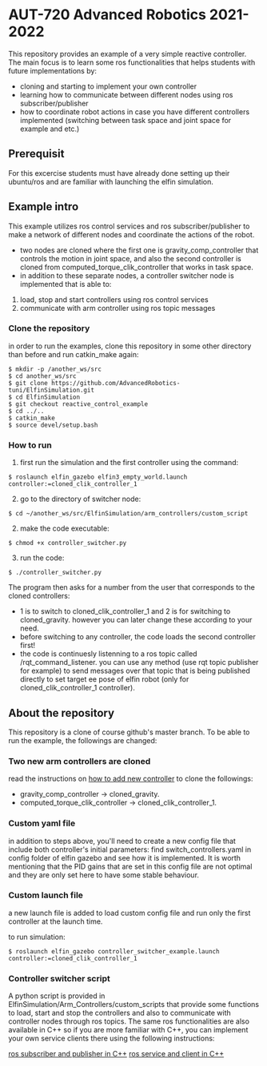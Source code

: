 # AUT-720 Advanced Robotics 2021-2022
This repository provides an example of a very simple reactive controller. The main focus is to learn some ros functionalities that helps students with future implementations by:
- cloning and starting to implement your own controller
- learning how to communicate between different nodes using ros subscriber/publisher
- how to coordinate robot actions in case you have different controllers implemented (switching between task space and joint space for example and etc.)

## Prerequisit
For this excercise students must have already done setting up their ubuntu/ros and are familiar with launching the elfin simulation.

## Example intro
This example utilizes ros control services and ros subscriber/publisher to make a network of different nodes and coordinate the actions of the robot.
- two nodes are cloned where the first one is gravity_comp_controller that controls the motion in joint space, and also the second controller is cloned from computed_torque_clik_controller
that works in task space.
- in addition to these separate nodes, a controller switcher node is implemented that is able to:
1. load, stop and start controllers using ros control services
2. communicate with arm controller using ros topic messages

### Clone the repository
in order to run the examples, clone this repository in some other directory than before and run catkin_make again:
```
$ mkdir -p /another_ws/src
$ cd another_ws/src
$ git clone https://github.com/AdvancedRobotics-tuni/ElfinSimulation.git
$ cd ElfinSimulation
$ git checkout reactive_control_example
$ cd ../..
$ catkin_make
$ source devel/setup.bash

```

### How to run
1. first run the simulation and the first controller using the command:
```
$ roslaunch elfin_gazebo elfin3_empty_world.launch controller:=cloned_clik_controller_1
```
2. go to the directory of switcher node:
```
$ cd ~/another_ws/src/ElfinSimulation/arm_controllers/custom_script

```
2. make the code executable:
```
$ chmod +x controller_switcher.py

```
3. run the code:

```
$ ./controller_switcher.py

```

The program then asks for a number from the user that corresponds to the cloned controllers:
* 1 is to switch to cloned_clik_controller_1 and 2 is for switching to cloned_gravity. however you can later change these according to your need.
* before switching to any controller, the code loads the second controller first!
* the code is continuesly listenning to a ros topic called /rqt_command_listener. you can use any method (use rqt topic publisher for example) to send messages over that topic that is being published directly to set target ee pose of elfin robot (only for cloned_clik_controller_1 controller).

## About the repository
This repository is a clone of course github's master branch. To be able to run the example, the followings are changed:

### Two new arm controllers are cloned
read the instructions on [how to add new controller](https://github.com/AdvancedRobotics-tuni/ElfinSimulation/tree/master/arm_controllers#readme) to clone the followings:

* gravity_comp_controller -> cloned_gravity.
* computed_torque_clik_controller ->  cloned_clik_controller_1.

### Custom yaml file
in addition to steps above, you'll need to create a new config file that include both controller's initial parameters:
find switch_controllers.yaml in config folder of elfin gazebo and see how it is implemented. It is worth mentioning that the PID gains that are set in this config file are not optimal and they are only set here to have some stable behaviour.

### Custom launch file
a new launch file is added to load custom config file and run only the first controller at the launch time.

to run simulation:

```
$ roslaunch elfin_gazebo controller_switcher_example.launch controller:=cloned_clik_controller_1
```

### Controller switcher script
A python script is provided in ElfinSimulation/Arm_Controllers/custom_scripts that provide some functions to load, start and stop the controllers and also to communicate with controller nodes through ros topics. The same ros functionalities are also available in C++ so if you are more familiar with C++, you can implement your own service clients there using the following instructions:

[ros subscriber and publisher in C++](http://wiki.ros.org/ROS/Tutorials/WritingPublisherSubscriber%28c%2B%2B%29)
[ros service and client in C++](http://wiki.ros.org/ROS/Tutorials/WritingServiceClient%28c%2B%2B%29)





